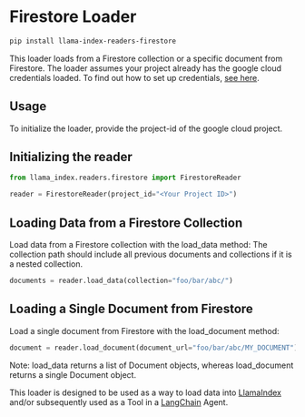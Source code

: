 # Firestore Loader

```bash
pip install llama-index-readers-firestore
```

This loader loads from a Firestore collection or a specific document from Firestore. The loader assumes your project already has the google cloud credentials loaded. To find out how to set up credentials, [see here](https://cloud.google.com/docs/authentication/provide-credentials-adc).

## Usage

To initialize the loader, provide the project-id of the google cloud project.

## Initializing the reader

```python
from llama_index.readers.firestore import FirestoreReader

reader = FirestoreReader(project_id="<Your Project ID>")
```

## Loading Data from a Firestore Collection

Load data from a Firestore collection with the load_data method:
The collection path should include all previous documents and collections if it is a nested collection.

```python
documents = reader.load_data(collection="foo/bar/abc/")
```

## Loading a Single Document from Firestore

Load a single document from Firestore with the load_document method:

```python
document = reader.load_document(document_url="foo/bar/abc/MY_DOCUMENT")
```

Note: load_data returns a list of Document objects, whereas load_document returns a single Document object.

This loader is designed to be used as a way to load data into [LlamaIndex](https://github.com/run-llama/llama_index/tree/main/llama_index) and/or subsequently used as a Tool in a [LangChain](https://github.com/hwchase17/langchain) Agent.
